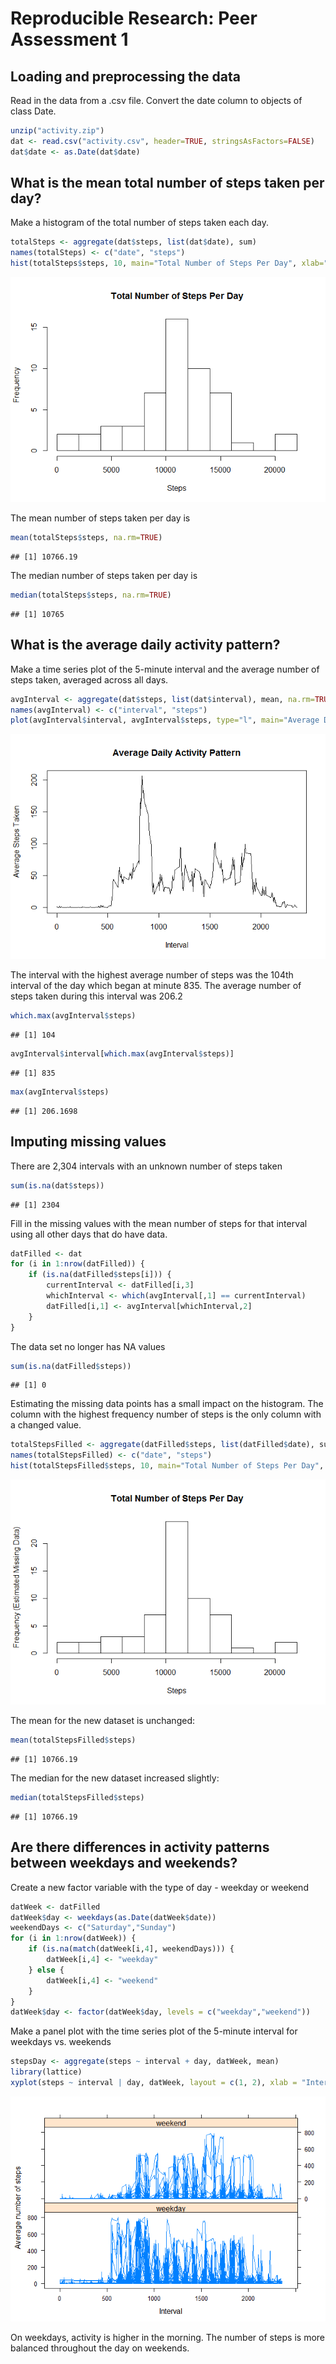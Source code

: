 # Reproducible Research: Peer Assessment 1

## Loading and preprocessing the data

Read in the data from a .csv file. Convert the date column to objects of class Date.


```r
unzip("activity.zip")
dat <- read.csv("activity.csv", header=TRUE, stringsAsFactors=FALSE)
dat$date <- as.Date(dat$date)
```

## What is the mean total number of steps taken per day?

Make a histogram of the total number of steps taken each day.


```r
totalSteps <- aggregate(dat$steps, list(dat$date), sum)
names(totalSteps) <- c("date", "steps")
hist(totalSteps$steps, 10, main="Total Number of Steps Per Day", xlab="Steps")
```

![](PA1_template_files/figure-html/unnamed-chunk-2-1.png) 

The mean number of steps taken per day is


```r
mean(totalSteps$steps, na.rm=TRUE)
```

```
## [1] 10766.19
```

The median number of steps taken per day is


```r
median(totalSteps$steps, na.rm=TRUE)
```

```
## [1] 10765
```

## What is the average daily activity pattern?

Make a time series plot of the 5-minute interval and the average number of steps taken, averaged across all days.


```r
avgInterval <- aggregate(dat$steps, list(dat$interval), mean, na.rm=TRUE)
names(avgInterval) <- c("interval", "steps")
plot(avgInterval$interval, avgInterval$steps, type="l", main="Average Daily Activity Pattern", xlab="Interval", ylab="Average Steps Taken")
```

![](PA1_template_files/figure-html/unnamed-chunk-5-1.png) 

The interval with the highest average number of steps was the 104th interval of the day which began at minute 835. The average number of steps taken during this interval was 206.2


```r
which.max(avgInterval$steps)
```

```
## [1] 104
```

```r
avgInterval$interval[which.max(avgInterval$steps)]
```

```
## [1] 835
```

```r
max(avgInterval$steps)
```

```
## [1] 206.1698
```

## Imputing missing values

There are 2,304 intervals with an unknown number of steps taken


```r
sum(is.na(dat$steps))
```

```
## [1] 2304
```

Fill in the missing values with the mean number of steps for that interval using all other days that do have data.


```r
datFilled <- dat
for (i in 1:nrow(datFilled)) {
    if (is.na(datFilled$steps[i])) {
        currentInterval <- datFilled[i,3]
        whichInterval <- which(avgInterval[,1] == currentInterval)
        datFilled[i,1] <- avgInterval[whichInterval,2]
    }
}
```

The data set no longer has NA values


```r
sum(is.na(datFilled$steps))
```

```
## [1] 0
```

Estimating the missing data points has a small impact on the histogram. The column with the highest frequency number of steps is the only column with a changed value.


```r
totalStepsFilled <- aggregate(datFilled$steps, list(datFilled$date), sum)
names(totalStepsFilled) <- c("date", "steps")
hist(totalStepsFilled$steps, 10, main="Total Number of Steps Per Day", xlab="Steps", ylab="Frequency (Estimated Missing Data)")
```

![](PA1_template_files/figure-html/unnamed-chunk-10-1.png) 

The mean for the new dataset is unchanged:


```r
mean(totalStepsFilled$steps)
```

```
## [1] 10766.19
```

The median for the new dataset increased slightly:


```r
median(totalStepsFilled$steps)
```

```
## [1] 10766.19
```

## Are there differences in activity patterns between weekdays and weekends?

Create a new factor variable with the type of day - weekday or weekend


```r
datWeek <- datFilled
datWeek$day <- weekdays(as.Date(datWeek$date))
weekendDays <- c("Saturday","Sunday")
for (i in 1:nrow(datWeek)) {
    if (is.na(match(datWeek[i,4], weekendDays))) {
        datWeek[i,4] <- "weekday"
    } else {
        datWeek[i,4] <- "weekend"
    }
}
datWeek$day <- factor(datWeek$day, levels = c("weekday","weekend"))
```

Make a panel plot with the time series plot of the 5-minute interval for weekdays vs. weekends 


```r
stepsDay <- aggregate(steps ~ interval + day, datWeek, mean)
library(lattice)
xyplot(steps ~ interval | day, datWeek, layout = c(1, 2), xlab = "Interval", ylab = "Average number of steps", type = "l")
```

![](PA1_template_files/figure-html/unnamed-chunk-14-1.png) 

On weekdays, activity is higher in the morning. The number of steps is more balanced throughout the day on weekends.
